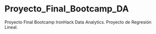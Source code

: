# Proyecto_Final_Bootcamp_DA
Proyecto Final Bootcamp IronHack Data Analytics. Proyecto de Regresión Lineal.
